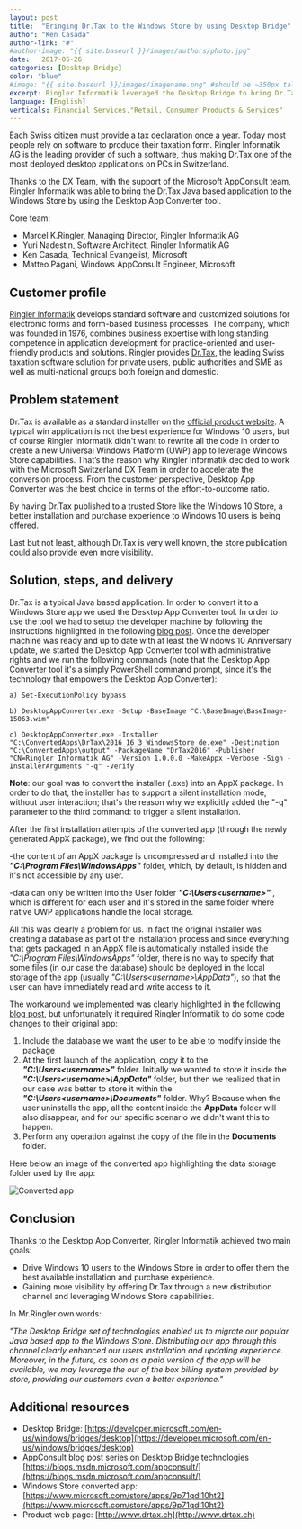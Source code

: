 ```yaml
---
layout: post
title:  "Bringing Dr.Tax to the Windows Store by using Desktop Bridge"
author: "Ken Casada"
author-link: "#"
#author-image: "{{ site.baseurl }}/images/authors/photo.jpg"
date:   2017-05-26
categories: [Desktop Bridge]
color: "blue"
#image: "{{ site.baseurl }}/images/imagename.png" #should be ~350px tall
excerpt: Ringler Informatik leveraged the Desktop Bridge to bring Dr.Tax, the Swiss popular Java based app to the Windows Store. Read on to understand what were the challenges and the changes needed to the original app in order to bring it to the Windows Store.
language: [English]
verticals: Financial Services,"Retail, Consumer Products & Services"
---
```



Each Swiss citizen must provide a tax declaration once a year. Today most people rely on software to produce their taxation form. Ringler Informatik AG is the leading provider of such a software, thus making Dr.Tax one of the most deployed desktop applications on PCs in Switzerland.

Thanks to the DX Team, with the support of the Microsoft AppConsult team, Ringler Informatik was able to bring the Dr.Tax Java based application to the Windows Store by using the Desktop App Converter tool.

Core team: 
- Marcel K.Ringler, Managing Director, Ringler Informatik AG
- Yuri Nadestin, Software Architect, Ringler Informatik AG
- Ken Casada, Technical Evangelist, Microsoft
- Matteo Pagani, Windows AppConsult Engineer, Microsoft
 
 
## Customer profile ##

[Ringler Informatik](http://www.drtax.ch/web/ch/de/ueber-uns/firma.aspx) develops standard software and customized solutions for electronic forms and form-based business processes. The company, which was founded in 1976, combines business expertise with long standing competence in application development for practice-oriented and user-friendly products and solutions. Ringler provides [Dr.Tax](http://www.drtax.ch), the leading Swiss taxation software solution for private users, public authorities and SME as well as multi-national groups both foreign and domestic.

## Problem statement ##

Dr.Tax is available as a standard installer on the [official product website](http://www.drtax.ch). A typical win application is not the best experience for Windows 10 users, but of course Ringler Informatik didn't want to rewrite all the code in order to create a new Universal Windows Platform (UWP) app to leverage Windows Store capabilities. That’s the reason why Ringler Informatik decided to work with the Microsoft Switzerland DX Team in order to accelerate the conversion process. From the customer perspective, Desktop App Converter was the best choice in terms of the effort-to-outcome ratio.

By having Dr.Tax published to a trusted Store like the Windows 10 Store, a better installation and purchase experience to Windows 10 users is being offered.

Last but not least, although Dr.Tax is very well known, the store publication could also provide even more visibility.


## Solution, steps, and delivery ##

Dr.Tax is a typical Java based application. In order to convert it to a Windows Store app we used the Desktop App Converter tool. In order to use the tool we had to setup the developer machine by following the instructions highlighted in the following [blog post](https://blogs.msdn.microsoft.com/appconsult/2016/10/17/desktop-bridge-converting-an-installer/). Once the developer machine was ready and up to date with at least the Windows 10 Anniversary update, we started the Desktop App Converter tool with administrative rights and we run the following commands (note that the Desktop App Converter tool it's a simply PowerShell command prompt, since it's the technology that empowers the Desktop App Converter): 


	a) Set-ExecutionPolicy bypass

	b) DesktopAppConverter.exe -Setup -BaseImage "C:\BaseImage\BaseImage-15063.wim"

	c) DesktopAppConverter.exe -Installer "C:\ConvertedApps\DrTax\2016_16_3_WindowsStore_de.exe" -Destination "C:\ConvertedApps\output" -PackageName "DrTax2016" -Publisher "CN=Ringler Informatik AG" -Version 1.0.0.0 -MakeAppx -Verbose -Sign -InstallerArguments "-q" -Verify

**Note**: our goal was to convert the installer (.exe) into an AppX package. In order to do that, the installer has to support a silent installation mode, without user interaction; that's the reason why we explicitly added the "-q" parameter to the third command: to trigger a silent installation.

After the first installation attempts of the converted app (through the newly generated AppX package), we find out the following:

-the content of an AppX package is uncompressed and installed into the ***"C:\Program Files\WindowsApps"*** folder, which, by default, is hidden and it's not accessible by any user.

-data can only be written into the User folder ***"C:\Users\<username>"*** , which is different for each user and it's stored in the same folder where native UWP applications handle the local storage.

All this was clearly a problem for us. In fact the original installer was creating a database as part of the installation process and since everything that gets packaged in an AppX file is automatically installed inside the *"C:\Program Files\WindowsApps"* folder, there is no way to specify that some files (in our case the database) should be deployed in the local storage of the app (usually *"C:\Users\<username>\AppData"*), so that the user can have immediately read and write access to it.

The workaround we implemented was clearly highlighted in the following [blog post](https://blogs.msdn.microsoft.com/appconsult/2017/03/06/handling-data-in-a-converted-desktop-app-with-the-desktop-bridge/), but unfortunately it required Ringler Informatik to do some code changes to their original app:
1. Include the database we want the user to be able to modify inside the package
2. At the first launch of the application, copy it to the ***"C:\Users\<username>"*** folder. Initially we wanted to store it inside the ***"C:\Users\<username>\AppData"*** folder, but then we realized that in our case was better to store it within the ***"C:\Users\<username>\Documents"*** folder. Why? Because when the user uninstalls the app, all the content inside the **AppData** folder will also disappear, and for our specific scenario we didn't want this to happen.
3. Perform any operation against the copy of the file in the **Documents** folder.

Here below an image of the converted app highlighting the data storage folder used by the app:

![Converted app]({{site.baseurl}}/images/2017-05-26-DrTax/DrTax.JPG)
  
## Conclusion ##

Thanks to the Desktop App Converter, Ringler Informatik achieved two main goals:

- Drive Windows 10 users to the Windows Store in order to offer them the best available installation and purchase experience.
- Gaining more visibility by offering Dr.Tax through a new distribution channel and leveraging Windows Store capabilities.

In Mr.Ringler own words:

*"The Desktop Bridge set of technologies enabled us to migrate our popular Java based app to the Windows Store. Distributing our app through this channel clearly enhanced our users installation and updating experience. Moreover, in the future, as soon as a paid version of the app will be available, we may leverage the out of the box billing system provided by store, providing our customers even a better experience."*

## Additional resources ##

- Desktop Bridge: [https://developer.microsoft.com/en-us/windows/bridges/desktop](https://developer.microsoft.com/en-us/windows/bridges/desktop)
- AppConsult blog post series on Desktop Bridge technologies [https://blogs.msdn.microsoft.com/appconsult/](https://blogs.msdn.microsoft.com/appconsult/)
- Windows Store converted app: [https://www.microsoft.com/store/apps/9p71qdl10ht2](https://www.microsoft.com/store/apps/9p71qdl10ht2)
- Product web page: [http://www.drtax.ch](http://www.drtax.ch)
